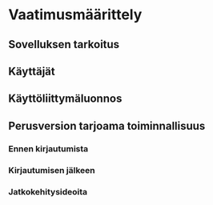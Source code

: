 # Vaatimusmäärittely

## Sovelluksen tarkoitus


## Käyttäjät


## Käyttöliittymäluonnos


## Perusversion tarjoama toiminnallisuus


### Ennen kirjautumista


### Kirjautumisen jälkeen


### Jatkokehitysideoita



